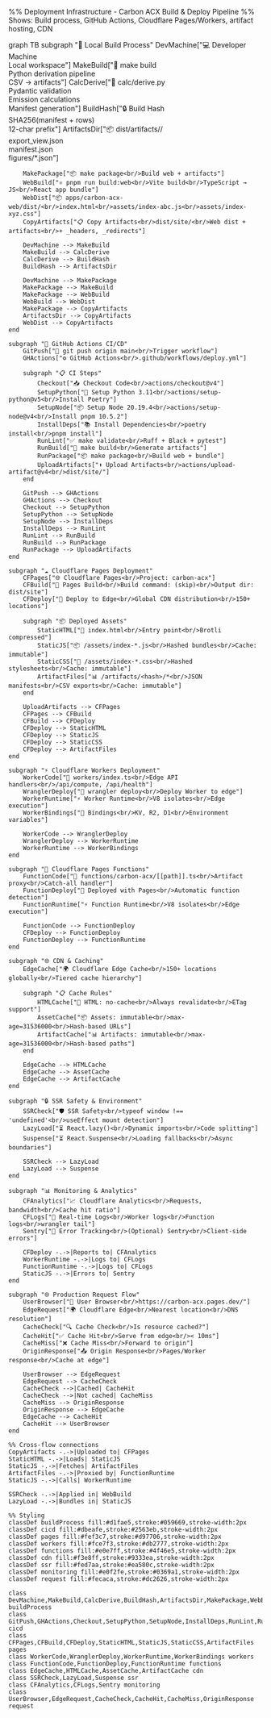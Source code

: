 %% Deployment Infrastructure - Carbon ACX Build & Deploy Pipeline
%% Shows: Build process, GitHub Actions, Cloudflare Pages/Workers, artifact hosting, CDN

graph TB
    subgraph "🔨 Local Build Process"
        DevMachine["💻 Developer Machine<br/>Local workspace"]
        MakeBuild["🔨 make build<br/>Python derivation pipeline<br/>CSV → artifacts"]
        CalcDerive["🐍 calc/derive.py<br/>Pydantic validation<br/>Emission calculations<br/>Manifest generation"]
        BuildHash["🔒 Build Hash<br/>SHA256(manifest + rows)<br/>12-char prefix"]
        ArtifactsDir["📦 dist/artifacts/<hash>/<br/>export_view.json<br/>manifest.json<br/>figures/*.json"]

        MakePackage["📦 make package<br/>Build web + artifacts"]
        WebBuild["⚛️ pnpm run build:web<br/>Vite build<br/>TypeScript → JS<br/>React app bundle"]
        WebDist["📦 apps/carbon-acx-web/dist/<br/>index.html<br/>assets/index-abc.js<br/>assets/index-xyz.css"]
        CopyArtifacts["📋 Copy Artifacts<br/>dist/site/<br/>Web dist + artifacts<br/>+ _headers, _redirects"]

        DevMachine --> MakeBuild
        MakeBuild --> CalcDerive
        CalcDerive --> BuildHash
        BuildHash --> ArtifactsDir

        DevMachine --> MakePackage
        MakePackage --> MakeBuild
        MakePackage --> WebBuild
        WebBuild --> WebDist
        MakePackage --> CopyArtifacts
        ArtifactsDir --> CopyArtifacts
        WebDist --> CopyArtifacts
    end

    subgraph "🤖 GitHub Actions CI/CD"
        GitPush["🔀 git push origin main<br/>Trigger workflow"]
        GHActions["⚙️ GitHub Actions<br/>.github/workflows/deploy.yml"]

        subgraph "📋 CI Steps"
            Checkout["📥 Checkout Code<br/>actions/checkout@v4"]
            SetupPython["🐍 Setup Python 3.11<br/>actions/setup-python@v5<br/>Install Poetry"]
            SetupNode["📦 Setup Node 20.19.4<br/>actions/setup-node@v4<br/>Install pnpm 10.5.2"]
            InstallDeps["📚 Install Dependencies<br/>poetry install<br/>pnpm install"]
            RunLint["✅ make validate<br/>Ruff + Black + pytest"]
            RunBuild["🔨 make build<br/>Generate artifacts"]
            RunPackage["📦 make package<br/>Build web + bundle"]
            UploadArtifacts["⬆️ Upload Artifacts<br/>actions/upload-artifact@v4<br/>dist/site/"]
        end

        GitPush --> GHActions
        GHActions --> Checkout
        Checkout --> SetupPython
        SetupPython --> SetupNode
        SetupNode --> InstallDeps
        InstallDeps --> RunLint
        RunLint --> RunBuild
        RunBuild --> RunPackage
        RunPackage --> UploadArtifacts
    end

    subgraph "☁️ Cloudflare Pages Deployment"
        CFPages["🌐 Cloudflare Pages<br/>Project: carbon-acx"]
        CFBuild["🔨 Pages Build<br/>Build command: (skip)<br/>Output dir: dist/site"]
        CFDeploy["🚀 Deploy to Edge<br/>Global CDN distribution<br/>150+ locations"]

        subgraph "📦 Deployed Assets"
            StaticHTML["📄 index.html<br/>Entry point<br/>Brotli compressed"]
            StaticJS["📦 /assets/index-*.js<br/>Hashed bundles<br/>Cache: immutable"]
            StaticCSS["🎨 /assets/index-*.css<br/>Hashed stylesheets<br/>Cache: immutable"]
            ArtifactFiles["📊 /artifacts/<hash>/*<br/>JSON manifests<br/>CSV exports<br/>Cache: immutable"]
        end

        UploadArtifacts --> CFPages
        CFPages --> CFBuild
        CFBuild --> CFDeploy
        CFDeploy --> StaticHTML
        CFDeploy --> StaticJS
        CFDeploy --> StaticCSS
        CFDeploy --> ArtifactFiles
    end

    subgraph "⚡ Cloudflare Workers Deployment"
        WorkerCode["💼 workers/index.ts<br/>Edge API handlers<br/>/api/compute, /api/health"]
        WranglerDeploy["🚀 wrangler deploy<br/>Deploy Worker to edge"]
        WorkerRuntime["⚡ Worker Runtime<br/>V8 isolates<br/>Edge execution"]
        WorkerBindings["🔗 Bindings<br/>KV, R2, D1<br/>Environment variables"]

        WorkerCode --> WranglerDeploy
        WranglerDeploy --> WorkerRuntime
        WorkerRuntime --> WorkerBindings
    end

    subgraph "🔧 Cloudflare Pages Functions"
        FunctionCode["📝 functions/carbon-acx/[[path]].ts<br/>Artifact proxy<br/>Catch-all handler"]
        FunctionDeploy["🚀 Deployed with Pages<br/>Automatic function detection"]
        FunctionRuntime["⚡ Function Runtime<br/>V8 isolates<br/>Edge execution"]

        FunctionCode --> FunctionDeploy
        CFDeploy --> FunctionDeploy
        FunctionDeploy --> FunctionRuntime
    end

    subgraph "🌐 CDN & Caching"
        EdgeCache["🌍 Cloudflare Edge Cache<br/>150+ locations globally<br/>Tiered cache hierarchy"]

        subgraph "📋 Cache Rules"
            HTMLCache["📄 HTML: no-cache<br/>Always revalidate<br/>ETag support"]
            AssetCache["📦 Assets: immutable<br/>max-age=31536000<br/>Hash-based URLs"]
            ArtifactCache["📊 Artifacts: immutable<br/>max-age=31536000<br/>Hash-based paths"]
        end

        EdgeCache --> HTMLCache
        EdgeCache --> AssetCache
        EdgeCache --> ArtifactCache
    end

    subgraph "🔒 SSR Safety & Environment"
        SSRCheck["🛡️ SSR Safety<br/>typeof window !== 'undefined'<br/>useEffect mount detection"]
        LazyLoad["⏳ React.lazy()<br/>Dynamic imports<br/>Code splitting"]
        Suspense["⏳ React.Suspense<br/>Loading fallbacks<br/>Async boundaries"]

        SSRCheck --> LazyLoad
        LazyLoad --> Suspense
    end

    subgraph "📊 Monitoring & Analytics"
        CFAnalytics["📈 Cloudflare Analytics<br/>Requests, bandwidth<br/>Cache hit ratio"]
        CFLogs["📝 Real-time Logs<br/>Worker logs<br/>Function logs<br/>wrangler tail"]
        Sentry["🐛 Error Tracking<br/>(Optional) Sentry<br/>Client-side errors"]

        CFDeploy -.->|Reports to| CFAnalytics
        WorkerRuntime -.->|Logs to| CFLogs
        FunctionRuntime -.->|Logs to| CFLogs
        StaticJS -.->|Errors to| Sentry
    end

    subgraph "🌐 Production Request Flow"
        UserBrowser["👤 User Browser<br/>https://carbon-acx.pages.dev/"]
        EdgeRequest["🌍 Cloudflare Edge<br/>Nearest location<br/>DNS resolution"]
        CacheCheck["🔍 Cache Check<br/>Is resource cached?"]
        CacheHit["✅ Cache Hit<br/>Serve from edge<br/>< 10ms"]
        CacheMiss["❌ Cache Miss<br/>Forward to origin"]
        OriginResponse["📤 Origin Response<br/>Pages/Worker response<br/>Cache at edge"]

        UserBrowser --> EdgeRequest
        EdgeRequest --> CacheCheck
        CacheCheck -->|Cached| CacheHit
        CacheCheck -->|Not cached| CacheMiss
        CacheMiss --> OriginResponse
        OriginResponse --> EdgeCache
        EdgeCache --> CacheHit
        CacheHit --> UserBrowser
    end

    %% Cross-flow connections
    CopyArtifacts -.->|Uploaded to| CFPages
    StaticHTML -.->|Loads| StaticJS
    StaticJS -.->|Fetches| ArtifactFiles
    ArtifactFiles -.->|Proxied by| FunctionRuntime
    StaticJS -.->|Calls| WorkerRuntime

    SSRCheck -.->|Applied in| WebBuild
    LazyLoad -.->|Bundles in| StaticJS

    %% Styling
    classDef buildProcess fill:#d1fae5,stroke:#059669,stroke-width:2px
    classDef cicd fill:#dbeafe,stroke:#2563eb,stroke-width:2px
    classDef pages fill:#fef3c7,stroke:#d97706,stroke-width:2px
    classDef workers fill:#fce7f3,stroke:#db2777,stroke-width:2px
    classDef functions fill:#e0e7ff,stroke:#4f46e5,stroke-width:2px
    classDef cdn fill:#f3e8ff,stroke:#9333ea,stroke-width:2px
    classDef ssr fill:#fed7aa,stroke:#ea580c,stroke-width:2px
    classDef monitoring fill:#e0f2fe,stroke:#0369a1,stroke-width:2px
    classDef request fill:#fecaca,stroke:#dc2626,stroke-width:2px

    class DevMachine,MakeBuild,CalcDerive,BuildHash,ArtifactsDir,MakePackage,WebBuild,WebDist,CopyArtifacts buildProcess
    class GitPush,GHActions,Checkout,SetupPython,SetupNode,InstallDeps,RunLint,RunBuild,RunPackage,UploadArtifacts cicd
    class CFPages,CFBuild,CFDeploy,StaticHTML,StaticJS,StaticCSS,ArtifactFiles pages
    class WorkerCode,WranglerDeploy,WorkerRuntime,WorkerBindings workers
    class FunctionCode,FunctionDeploy,FunctionRuntime functions
    class EdgeCache,HTMLCache,AssetCache,ArtifactCache cdn
    class SSRCheck,LazyLoad,Suspense ssr
    class CFAnalytics,CFLogs,Sentry monitoring
    class UserBrowser,EdgeRequest,CacheCheck,CacheHit,CacheMiss,OriginResponse request
